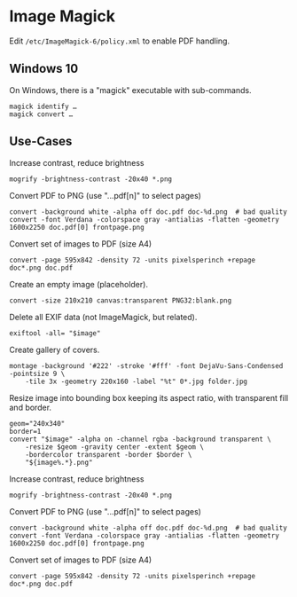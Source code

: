 # Image Magick

Edit `/etc/ImageMagick-6/policy.xml` to enable PDF handling.

## Windows 10

On Windows, there is a "magick" executable with sub-commands.

    magick identify …
    magick convert …

## Use-Cases

Increase contrast, reduce brightness

    mogrify -brightness-contrast -20x40 *.png

Convert PDF to PNG (use "...pdf[n]" to select pages)

    convert -background white -alpha off doc.pdf doc-%d.png  # bad quality
    convert -font Verdana -colorspace gray -antialias -flatten -geometry 1600x2250 doc.pdf[0] frontpage.png

Convert set of images to PDF (size A4)

    convert -page 595x842 -density 72 -units pixelsperinch +repage doc*.png doc.pdf

Create an empty image (placeholder).

    convert -size 210x210 canvas:transparent PNG32:blank.png

Delete all EXIF data (not ImageMagick, but related).

    exiftool -all= "$image"

Create gallery of covers.

    montage -background '#222' -stroke '#fff' -font DejaVu-Sans-Condensed -pointsize 9 \
        -tile 3x -geometry 220x160 -label "%t" 0*.jpg folder.jpg

Resize image into bounding box keeping its aspect ratio, with transparent fill and border.

    geom="240x340"
    border=1
    convert "$image" -alpha on -channel rgba -background transparent \
        -resize $geom -gravity center -extent $geom \
        -bordercolor transparent -border $border \
        "${image%.*}.png"

Increase contrast, reduce brightness

    mogrify -brightness-contrast -20x40 *.png

Convert PDF to PNG (use "...pdf[n]" to select pages)

    convert -background white -alpha off doc.pdf doc-%d.png  # bad quality
    convert -font Verdana -colorspace gray -antialias -flatten -geometry 1600x2250 doc.pdf[0] frontpage.png

Convert set of images to PDF (size A4)

    convert -page 595x842 -density 72 -units pixelsperinch +repage doc*.png doc.pdf
